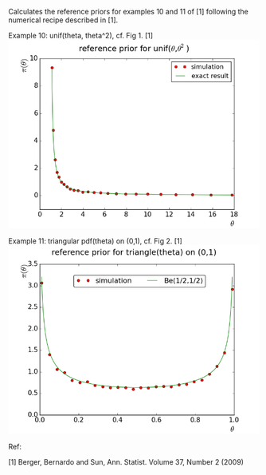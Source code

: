 Calculates the reference priors for examples 10 and 11 of [1] following the numerical recipe described in [1].

Example 10: unif(theta, theta^2), cf. Fig 1. [1]
![Alt text](/example10/refprior.png?raw=true "Reference Prior for unif(theta, theta^2)")

Example 11: triangular pdf(theta) on (0,1), cf. Fig 2. [1] 
![Alt text](/example11/refprior.png?raw=true "Reference Prior for triangular pdf(theta)")

Ref:

[1] Berger, Bernardo and Sun, Ann. Statist. Volume 37, Number 2 (2009)


